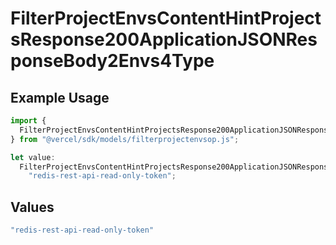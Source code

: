 # FilterProjectEnvsContentHintProjectsResponse200ApplicationJSONResponseBody2Envs4Type

## Example Usage

```typescript
import {
  FilterProjectEnvsContentHintProjectsResponse200ApplicationJSONResponseBody2Envs4Type,
} from "@vercel/sdk/models/filterprojectenvsop.js";

let value:
  FilterProjectEnvsContentHintProjectsResponse200ApplicationJSONResponseBody2Envs4Type =
    "redis-rest-api-read-only-token";
```

## Values

```typescript
"redis-rest-api-read-only-token"
```